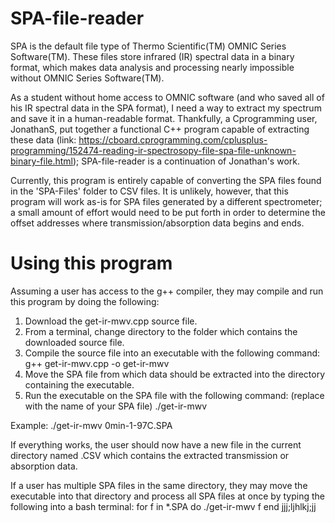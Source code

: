 # SPA-file-reader

SPA is the default file type of Thermo Scientific(TM) OMNIC Series Software(TM). These files store infrared (IR) spectral data in a binary format, which makes data analysis and processing nearly impossible without OMNIC Series Software(TM).

As a student without home access to OMNIC software (and who saved all of his IR spectral data in the SPA format), I need a way to extract my spectrum and save it in a human-readable format. Thankfully, a Cprogramming user, JonathanS, put together a functional C++ program capable of extracting these data (link: https://cboard.cprogramming.com/cplusplus-programming/152474-reading-ir-spectrosopy-file-spa-file-unknown-binary-file.html); SPA-file-reader is a continuation of Jonathan's work.

Currently, this program is entirely capable of converting the SPA files found in the 'SPA-Files' folder to CSV files. It is unlikely, however, that this program will work as-is for SPA files generated by a different spectrometer; a small amount of effort would need to be put forth in order to determine the offset addresses where transmission/absorption data begins and ends.

# Using this program

Assuming a user has access to the g++ compiler, they may compile and run this program by doing the following:
1) Download the get-ir-mwv.cpp source file.
2) From a terminal, change directory to the folder which contains the downloaded source file.
3) Compile the source file into an executable with the following command:
    g++ get-ir-mwv.cpp -o get-ir-mwv
4) Move the SPA file from which data should be extracted into the directory containing the executable.
5) Run the executable on the SPA file with the following command: (replace <SPA Filename> with the name of your SPA file)
    ./get-ir-mwv <SPA Filename>
    
Example:
    ./get-ir-mwv 0min-1-97C.SPA

If everything works, the user should now have a new file in the current directory named <SPA Filename>.CSV which contains the extracted transmission or absorption data.

If a user has multiple SPA files in the same directory, they may move the executable into that directory and process all SPA files at once by typing the following into a bash terminal:
    for f in *.SPA
    do
        ./get-ir-mwv f
    end
jjj;ljhlkj;jj
